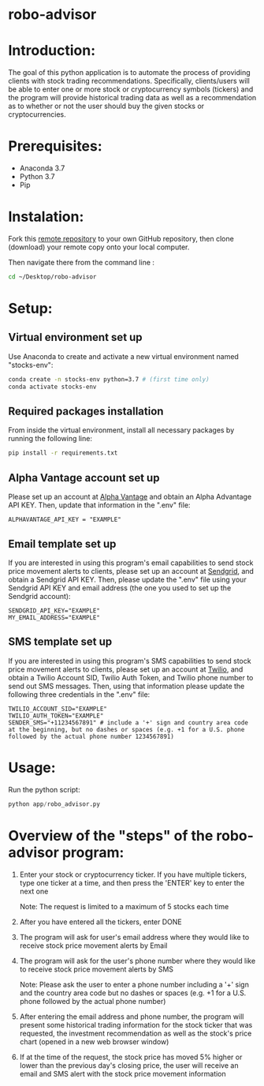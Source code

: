 # robo-advisor

# Introduction:  

The goal of this python application is to automate the process of providing clients with stock trading recommendations. Specifically, clients/users will be able to enter one or more stock or cryptocurrency symbols (tickers) and the program will provide historical trading data as well as a recommendation as to whether or not the user should buy the given stocks or cryptocurrencies.  

# Prerequisites:

  + Anaconda 3.7
  + Python 3.7
  + Pip

# Instalation: 

Fork this [remote repository](https://github.com/jenniferlu123/robo-advisor) to your own GitHub repository, then clone (download) your remote copy onto your local computer.

Then navigate there from the command line :

```sh
cd ~/Desktop/robo-advisor
```

# Setup:

## Virtual environment set up

Use Anaconda to create and activate a new virtual environment named "stocks-env":

```sh
conda create -n stocks-env python=3.7 # (first time only)
conda activate stocks-env
```

## Required packages installation

From inside the virtual environment, install all necessary packages by running the following line:

```sh
pip install -r requirements.txt
```

## Alpha Vantage account set up

Please set up an account at [Alpha Vantage](https://www.alphavantage.co/) and obtain an Alpha Advantage API KEY. Then, update that information in the ".env" file:

    ALPHAVANTAGE_API_KEY = "EXAMPLE"

## Email template set up

If you are interested in using this program's email capabilities to send stock price movement alerts to clients, please set up an account at [Sendgrid](https://signup.sendgrid.com/), and obtain a Sendgrid API KEY. Then, please update the ".env" file using your Sendgrid API KEY and email address (the one you used to set up the Sendgrid account): 

    SENDGRID_API_KEY="EXAMPLE" 
    MY_EMAIL_ADDRESS="EXAMPLE" 

## SMS template set up

If you are interested in using this program's SMS capabilities to send stock price movement alerts to clients, please set up an account at [Twilio](https://www.twilio.com/try-twilio), and obtain a Twilio Account SID, Twilio Auth Token, and Twilio phone number to send out SMS messages. Then, using that information please update the following three credentials in the ".env" file: 

    TWILIO_ACCOUNT_SID="EXAMPLE"
    TWILIO_AUTH_TOKEN="EXAMPLE"
    SENDER_SMS="+11234567891" # include a '+' sign and country area code at the beginning, but no dashes or spaces (e.g. +1 for a U.S. phone followed by the actual phone number 1234567891)


# Usage:

Run the python script:

```py
python app/robo_advisor.py
```

# Overview of the "steps" of the robo-advisor program:

1. Enter your stock or cryptocurrency ticker. If you have multiple tickers, type one ticker at a time, and then press the 'ENTER' key to enter the next one

    Note: The request is limited to a maximum of 5 stocks each time

2. After you have entered all the tickers, enter DONE

3. The program will ask for user's email address where they would like to receive stock price movement alerts by Email

4. The program will ask for the user's phone number where they would like to receive stock price movement alerts by SMS

    Note: Please ask the user to enter a phone number including a '+' sign and the country area code but no dashes or spaces (e.g. +1 for a U.S. phone followed by the actual phone number)

5. After entering the email address and phone number, the program will present some historical trading information for the stock ticker that was requested, the investment recommendation as well as the stock's price chart (opened in a new web browser window)

6. If at the time of the request, the stock price has moved 5% higher or lower than the previous day's closing price, the user will receive an email and SMS alert with the stock price movement information